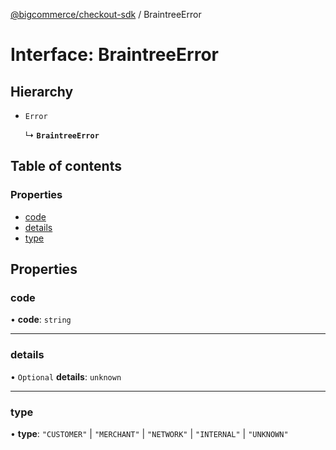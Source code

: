 [@bigcommerce/checkout-sdk](../README.md) / BraintreeError

# Interface: BraintreeError

## Hierarchy

- `Error`

  ↳ **`BraintreeError`**

## Table of contents

### Properties

- [code](BraintreeError.md#code)
- [details](BraintreeError.md#details)
- [type](BraintreeError.md#type)

## Properties

### code

• **code**: `string`

___

### details

• `Optional` **details**: `unknown`

___

### type

• **type**: ``"CUSTOMER"`` \| ``"MERCHANT"`` \| ``"NETWORK"`` \| ``"INTERNAL"`` \| ``"UNKNOWN"``

